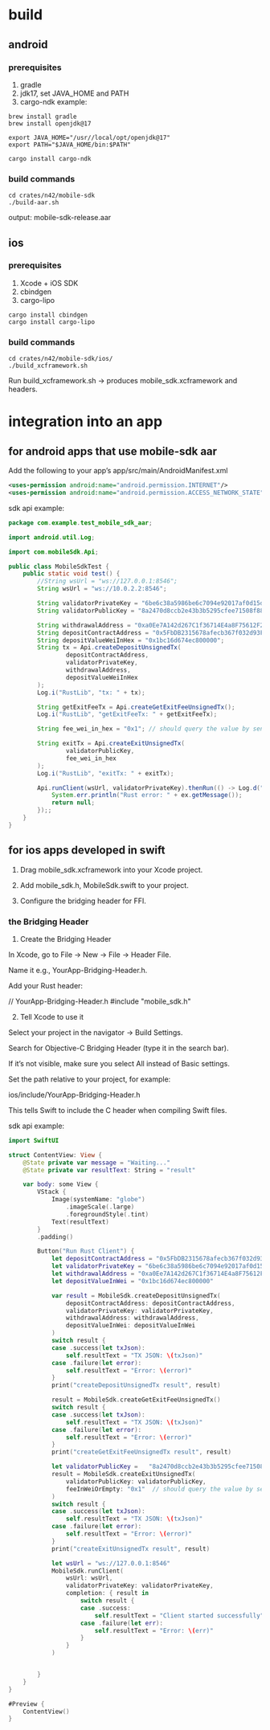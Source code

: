 # build
## android
### prerequisites
1. gradle
2. jdk17, set JAVA_HOME and PATH
3. cargo-ndk
example:
```shell
brew install gradle
brew install openjdk@17

export JAVA_HOME="/usr//local/opt/openjdk@17"
export PATH="$JAVA_HOME/bin:$PATH"

cargo install cargo-ndk
```

### build commands
```shell
cd crates/n42/mobile-sdk
./build-aar.sh
```

output:
mobile-sdk-release.aar

## ios
### prerequisites
1. Xcode + iOS SDK
2. cbindgen
3. cargo-lipo
```shell
cargo install cbindgen
cargo install cargo-lipo
```
### build commands
```shell
cd crates/n42/mobile-sdk/ios/
./build_xcframework.sh
```

Run build_xcframework.sh → produces mobile_sdk.xcframework and headers.

# integration into an app
## for android apps that use mobile-sdk aar

Add the following to your app’s app/src/main/AndroidManifest.xml
```xml
<uses-permission android:name="android.permission.INTERNET"/>
<uses-permission android:name="android.permission.ACCESS_NETWORK_STATE"/>
```

sdk api example:
```java
package com.example.test_mobile_sdk_aar;

import android.util.Log;

import com.mobileSdk.Api;

public class MobileSdkTest {
    public static void test() {
        //String wsUrl = "ws://127.0.0.1:8546";
        String wsUrl = "ws://10.0.2.2:8546";

        String validatorPrivateKey = "6be6c38a5986be6c7094e92017af0d15da0af6857362e2ba0c2103c3eb893eec";
        String validatorPublicKey = "8a2470d8ccb2e43b3b5295cfee71508f8808e166e5f152d5af9fe022d95e300dc7c5814f2c9eb71e2da8412beb61c53a";

        String withdrawalAddress = "0xa0Ee7A142d267C1f36714E4a8F75612F20a79720";
        String depositContractAddress = "0x5FbDB2315678afecb367f032d93F642f64180aa3";
        String depositValueWeiInHex = "0x1bc16d674ec800000";
        String tx = Api.createDepositUnsignedTx(
                depositContractAddress,
                validatorPrivateKey,
                withdrawalAddress,
                depositValueWeiInHex
        );
        Log.i("RustLib", "tx: " + tx);

        String getExitFeeTx = Api.createGetExitFeeUnsignedTx();
        Log.i("RustLib", "getExitFeeTx: " + getExitFeeTx);

        String fee_wei_in_hex = "0x1"; // should query the value by sending getExitFee Tx(as it is, no signing needed) to the exit contract

        String exitTx = Api.createExitUnsignedTx(
                validatorPublicKey,
                fee_wei_in_hex
        );
        Log.i("RustLib", "exitTx: " + exitTx);

        Api.runClient(wsUrl, validatorPrivateKey).thenRun(() -> Log.d("APP", "Rust async done")).exceptionally(ex -> {
            System.err.println("Rust error: " + ex.getMessage());
            return null;
        });;
    }
}
```

## for ios apps developed in swift

1. Drag mobile_sdk.xcframework into your Xcode project.

2. Add mobile_sdk.h, MobileSdk.swift to your project.

3. Configure the bridging header for FFI.

### the Bridging Header
1. Create the Bridging Header

In Xcode, go to File → New → File → Header File.

Name it e.g., YourApp-Bridging-Header.h.

Add your Rust header:

// YourApp-Bridging-Header.h
#include "mobile_sdk.h"

2. Tell Xcode to use it

Select your project in the navigator → Build Settings.

Search for Objective-C Bridging Header (type it in the search bar).

If it’s not visible, make sure you select All instead of Basic settings.

Set the path relative to your project, for example:

ios/include/YourApp-Bridging-Header.h

This tells Swift to include the C header when compiling Swift files.

sdk api example:
```swift
import SwiftUI

struct ContentView: View {
    @State private var message = "Waiting..."
    @State private var resultText: String = "result"

    var body: some View {
        VStack {
            Image(systemName: "globe")
                .imageScale(.large)
                .foregroundStyle(.tint)
            Text(resultText)
        }
        .padding()

        Button("Run Rust Client") {
            let depositContractAddress = "0x5FbDB2315678afecb367f032d93F642f64180aa3";
            let validatorPrivateKey = "6be6c38a5986be6c7094e92017af0d15da0af6857362e2ba0c2103c3eb893eec"
            let withdrawalAddress = "0xa0Ee7A142d267C1f36714E4a8F75612F20a79720"
            let depositValueInWei = "0x1bc16d674ec800000"

            var result = MobileSdk.createDepositUnsignedTx(
                depositContractAddress: depositContractAddress,
                validatorPrivateKey: validatorPrivateKey,
                withdrawalAddress: withdrawalAddress,
                depositValueInWei: depositValueInWei
            )
            switch result {
            case .success(let txJson):
                self.resultText = "TX JSON: \(txJson)"
            case .failure(let error):
                self.resultText = "Error: \(error)"
            }
            print("createDepositUnsignedTx result", result)

            result = MobileSdk.createGetExitFeeUnsignedTx()
            switch result {
            case .success(let txJson):
                self.resultText = "TX JSON: \(txJson)"
            case .failure(let error):
                self.resultText = "Error: \(error)"
            }
            print("createGetExitFeeUnsignedTx result", result)

            let validatorPublicKey =   "8a2470d8ccb2e43b3b5295cfee71508f8808e166e5f152d5af9fe022d95e300dc7c5814f2c9eb71e2da8412beb61c53a"
            result = MobileSdk.createExitUnsignedTx(
                validatorPublicKey: validatorPublicKey,
                feeInWeiOrEmpty: "0x1"  // should query the value by sending getExitFee Tx(as it is, no signing needed) to the exit contract
            )
            switch result {
            case .success(let txJson):
                self.resultText = "TX JSON: \(txJson)"
            case .failure(let error):
                self.resultText = "Error: \(error)"
            }
            print("createExitUnsignedTx result", result)

            let wsUrl = "ws://127.0.0.1:8546"
            MobileSdk.runClient(
                wsUrl: wsUrl,
                validatorPrivateKey: validatorPrivateKey,
                completion: { result in
                    switch result {
                    case .success:
                        self.resultText = "Client started successfully"
                    case .failure(let err):
                        self.resultText = "Error: \(err)"
                    }
                }
            )


        }
    }
}

#Preview {
    ContentView()
}
```
